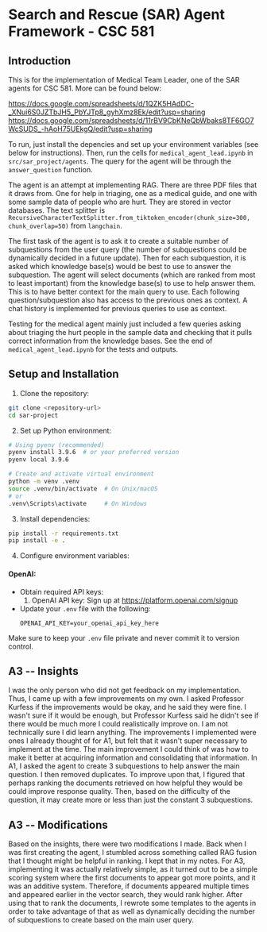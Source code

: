 # Search and Rescue (SAR) Agent Framework - CSC 581

## Introduction

This is for the implementation of Medical Team Leader, one of the SAR agents for CSC 581. More can be found below:

https://docs.google.com/spreadsheets/d/1QZK5HAdDC-_XNui6S0JZTbJH5_PbYJTp8_gyhXmz8Ek/edit?usp=sharing
https://docs.google.com/spreadsheets/d/11rBV9CbKNeQbWbaks8TF6GO7WcSUDS_-hAoH75UEkgQ/edit?usp=sharing

To run, just install the depencies and set up your environment variables (see below for instructions). Then, run the cells for `medical_agent_lead.ipynb` in `src/sar_project/agents`. 
The query for the agent will be through the `answer_question` function. 

The agent is an attempt at implementing RAG. There are three PDF files that it draws from. One for help in triaging, one as a medical guide, and one with some sample data 
of people who are hurt. They are stored in vector databases. The text splitter is `RecursiveCharacterTextSplitter.from_tiktoken_encoder(chunk_size=300, chunk_overlap=50)` from `langchain`.

The first task of the agent is to ask it to create a suitable number of subquestions from the user query (the number of subquestions could be dynamically decided in a future update). 
Then for each subquestion, it is asked which knowledge base(s) would be best to use to answer the subquestion. The agent will select documents (which are ranked from most to least important) from the knowledge base(s) to use to help answer them. This is to have better context for the main query to use. Each following question/subquestion also has access to the previous ones as context. A chat history is implemented for previous queries to use as context. 

Testing for the medical agent mainly just included a few queries asking about triaging the hurt people in the sample data and checking that it pulls correct information from the knowledge bases. See the 
end of `medical_agent_lead.ipynb` for the tests and outputs. 

## Setup and Installation

1. Clone the repository:
```bash
git clone <repository-url>
cd sar-project
```

2. Set up Python environment:
```bash
# Using pyenv (recommended)
pyenv install 3.9.6  # or your preferred version
pyenv local 3.9.6

# Create and activate virtual environment
python -m venv .venv
source .venv/bin/activate  # On Unix/macOS
# or
.venv\Scripts\activate     # On Windows
```

3. Install dependencies:
```bash
pip install -r requirements.txt
pip install -e .
```

4. Configure environment variables:

#### OpenAI:
- Obtain required API keys:
  1. OpenAI API key: Sign up at https://platform.openai.com/signup
- Update your `.env` file with the following:
    ```
    OPENAI_API_KEY=your_openai_api_key_here
    ```

Make sure to keep your `.env` file private and never commit it to version control.

## A3 -- Insights
I was the only person who did not get feedback on my implementation. Thus, I came up with a few improvements on my own. I asked Professor Kurfess if the improvements would be okay, and he said they were fine. I wasn't sure if it would be enough, but Professor Kurfess said he didn't see if there would be much more I could realistically improve on. I am not technically sure I did learn anything. The improvements I implemented were ones I already thought of for A1, but felt that it wasn't super necessary to implement at the time. The main improvement I could think of was how to make it better at acquiring information and consolidating that information. In A1, I asked the agent to create 3 subquestions to help answer the main question. I then removed duplicates. To improve upon that, I figured that perhaps ranking the documents retrieved on how helpful they would be could improve response quality. Then, based on the difficulty of the question, it may create more or less than just the constant 3 subquestions.

## A3 -- Modifications
Based on the insights, there were two modifications I made. Back when I was first creating the agent, I stumbled across something called RAG fusion that I thought might be helpful in ranking. I kept that in my notes. For A3, implementing it was actually relatively simple, as it turned out to be a simple scoring system where the first documents to appear got more points, and it was an additive system. Therefore, if documents appeared multiple times and appeared earlier in the vector search, they would rank higher. After using that to rank the documents, I rewrote some templates to the agents in order to take advantage of that as well as dynamically deciding the number of subquestions to create based on the main user query. 
